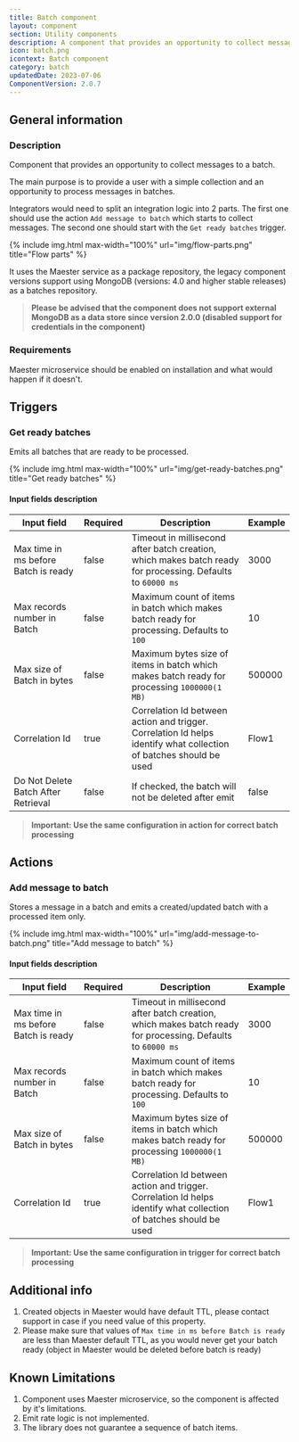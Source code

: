 ```yaml
---
title: Batch component
layout: component
section: Utility components
description: A component that provides an opportunity to collect messages to a batch.
icon: batch.png
icontext: Batch component
category: batch
updatedDate: 2023-07-06
ComponentVersion: 2.0.7
---
```


## General information

### Description

Сomponent that provides an opportunity to collect messages to a batch.

The main purpose is to provide a user with a simple collection and an opportunity to process messages in batches.

Integrators would need to split an integration logic into 2 parts. The first one should use the action `Add message to batch` which starts to collect messages. The second one should start with the `Get ready batches` trigger.

{% include img.html max-width="100%" url="img/flow-parts.png" title="Flow parts" %}

It uses the Maester service as a package repository, the legacy component versions support using MongoDB (versions: 4.0 and higher stable releases) as a batches repository.

> **Please be advised that the component does not support external MongoDB as a data store since version 2.0.0 (disabled support for credentials in the component)**

### Requirements

Maester microservice should be enabled on installation and what would happen if it doesn't.

## Triggers

### Get ready batches

Emits all batches that are ready to be processed.

{% include img.html max-width="100%" url="img/get-ready-batches.png" title="Get ready batches" %}

#### Input fields description

|Input field|Required|Description|Example|
|-----------|--------|---------|---------|
|Max time in ms before Batch is ready|false|Timeout in millisecond after batch creation, which makes batch ready for processing. Defaults to `60000 ms`|3000|
|Max records number in Batch|false|Maximum count of items in batch which makes batch ready for processing. Defaults to `100`|10|
|Max size of Batch in bytes|false|Maximum bytes size of items in batch which makes batch ready for processing `1000000(1 MB)`|500000|
|Correlation Id|true|Correlation Id between action and trigger. Correlation Id helps identify what collection of batches should be used|Flow1|
|Do Not Delete Batch After Retrieval|false|If checked, the batch will not be deleted after emit|false|

>**Important: Use the same configuration in action for correct batch processing**

## Actions

### Add message to batch

Stores a message in a batch and emits a created/updated batch with a processed item only.

{% include img.html max-width="100%" url="img/add-message-to-batch.png" title="Add message to batch" %}

#### Input fields description

|Input field|Required|Description|Example|
|-----------|--------|---------|---------|
|Max time in ms before Batch is ready|false|Timeout in millisecond after batch creation, which makes batch ready for processing. Defaults to `60000 ms`|3000|
|Max records number in Batch|false|Maximum count of items in batch which makes batch ready for processing. Defaults to `100`|10|
|Max size of Batch in bytes|false|Maximum bytes size of items in batch which makes batch ready for processing `1000000(1 MB)`|500000|
|Correlation Id|true|Correlation Id between action and trigger. Correlation Id helps identify what collection of batches should be used|Flow1|

>**Important: Use the same configuration in trigger for correct batch processing**

## Additional info

1. Created objects in Maester would have default TTL, please contact support in case if you need value of this property.
2. Please make sure that values of `Max time in ms before Batch is ready` are less than Maester default TTL, as you would never get your batch ready (object in Maester would be deleted before batch is ready)

## Known Limitations

1. Component uses Maester microservice, so the component is affected by it's limitations.
2. Emit rate logic is not implemented.
3. The library does not guarantee a sequence of batch items.
